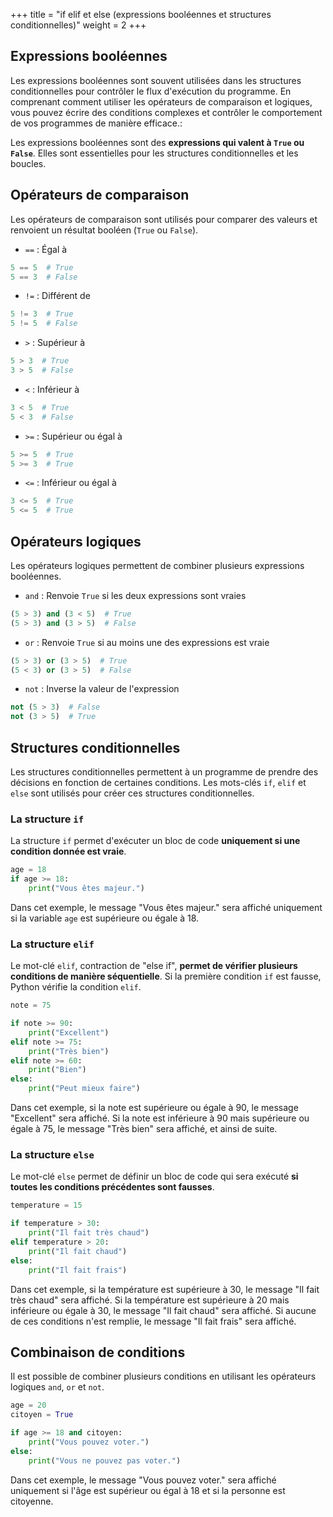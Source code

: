 +++
title = "if elif et else (expressions booléennes et structures conditionnelles)"
weight = 2
+++


## Expressions booléennes

Les expressions booléennes sont souvent utilisées dans les structures conditionnelles pour contrôler le flux d'exécution du programme. En comprenant comment utiliser les opérateurs de comparaison et logiques, vous pouvez écrire des conditions complexes et contrôler le comportement de vos programmes de manière efficace.:

Les expressions booléennes sont des **expressions qui valent à `True` ou `False`**. Elles sont essentielles pour les structures conditionnelles et les boucles. 

## Opérateurs de comparaison

Les opérateurs de comparaison sont utilisés pour comparer des valeurs et renvoient un résultat booléen (`True` ou `False`).

- `==` : Égal à
```python
5 == 5  # True
5 == 3  # False
```

- `!=` : Différent de
```python
5 != 3  # True
5 != 5  # False
```

- `>` : Supérieur à
```python
5 > 3  # True
3 > 5  # False
```

- `<` : Inférieur à
```python
3 < 5  # True
5 < 3  # False
```

- `>=` : Supérieur ou égal à
```python
5 >= 5  # True
5 >= 3  # True
```

- `<=` : Inférieur ou égal à
```python
3 <= 5  # True
5 <= 5  # True
```

## Opérateurs logiques

Les opérateurs logiques permettent de combiner plusieurs expressions booléennes. 

- `and` : Renvoie `True` si les deux expressions sont vraies
```python
(5 > 3) and (3 < 5)  # True
(5 > 3) and (3 > 5)  # False
```

- `or` : Renvoie `True` si au moins une des expressions est vraie
```python
(5 > 3) or (3 > 5)  # True
(5 < 3) or (3 > 5)  # False
```

- `not` : Inverse la valeur de l'expression
```python
not (5 > 3)  # False
not (3 > 5)  # True
```

## Structures conditionnelles

Les structures conditionnelles permettent à un programme de prendre des décisions en fonction de certaines conditions. Les mots-clés `if`, `elif` et `else` sont utilisés pour créer ces structures conditionnelles.

### La structure `if`

La structure `if` permet d'exécuter un bloc de code **uniquement si une condition donnée est vraie**. 
```python
age = 18
if age >= 18:
    print("Vous êtes majeur.")
```

Dans cet exemple, le message "Vous êtes majeur." sera affiché uniquement si la variable `age` est supérieure ou égale à 18.

### La structure `elif`

Le mot-clé `elif`, contraction de "else if", **permet de vérifier plusieurs conditions de manière séquentielle**. Si la première condition `if` est fausse, Python vérifie la condition `elif`.

```python
note = 75

if note >= 90:
    print("Excellent")
elif note >= 75:
    print("Très bien")
elif note >= 60:
    print("Bien")
else:
    print("Peut mieux faire")
```

Dans cet exemple, si la note est supérieure ou égale à 90, le message "Excellent" sera affiché. Si la note est inférieure à 90 mais supérieure ou égale à 75, le message "Très bien" sera affiché, et ainsi de suite.

### La structure `else`

Le mot-clé `else` permet de définir un bloc de code qui sera exécuté **si toutes les conditions précédentes sont fausses**. 

```python
temperature = 15

if temperature > 30:
    print("Il fait très chaud")
elif temperature > 20:
    print("Il fait chaud")
else:
    print("Il fait frais")
```

Dans cet exemple, si la température est supérieure à 30, le message "Il fait très chaud" sera affiché. Si la température est supérieure à 20 mais inférieure ou égale à 30, le message "Il fait chaud" sera affiché. Si aucune de ces conditions n'est remplie, le message "Il fait frais" sera affiché.

## Combinaison de conditions

Il est possible de combiner plusieurs conditions en utilisant les opérateurs logiques `and`, `or` et `not`. 

```python
age = 20
citoyen = True

if age >= 18 and citoyen:
    print("Vous pouvez voter.")
else:
    print("Vous ne pouvez pas voter.")
```

Dans cet exemple, le message "Vous pouvez voter." sera affiché uniquement si l'âge est supérieur ou égal à 18 et si la personne est citoyenne.

